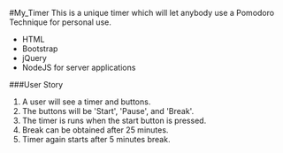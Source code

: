#My_Timer
  This is a unique timer which will let anybody use a Pomodoro Technique
  for personal use.
  - HTML
  - Bootstrap
  - jQuery
  - NodeJS for server applications

###User Story

1) A user will see a timer and buttons.
2) The buttons will be 'Start', 'Pause', and 'Break'.
3) The timer is runs when the start button is pressed.
4) Break can be obtained after 25 minutes.
5) Timer again starts after 5 minutes break.
